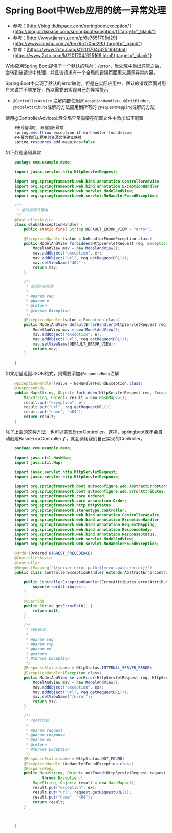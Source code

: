 # Spring Boot中Web应用的统一异常处理
- 参考：[http://blog.didispace.com/springbootexception/](http://blog.didispace.com/springbootexception/){:target="_blank"}
- 参考：[http://www.jianshu.com/p/6e7651705d29](http://www.jianshu.com/p/6e7651705d29){:target="_blank"}
- 参考：[https://www.2cto.com/kf/201704/625169.html](https://www.2cto.com/kf/201704/625169.html){:target="_blank"}

Web应用Spring Boot提供了一个默认的映射：/error，当处理中抛出异常之后，会转到该请求中处理，并且该请求有一个全局的错误页面用来展示异常内容。

Spring Boot中实现了默认的error映射，但是在实际应用中，默认的错误页面对用户来说并不够友好，所以需要去实现自己的异常提示



- `@ControllerAdvice` 注解内部使用`@ExceptionHandler`、`@InitBinder`、`@ModelAttribute`注解的方法应用到所有的 `@RequestMapping`注解的方法


使用@ControllerAdvice处理全局异常需要在配置文件中添加如下配置
```java    
    #出现错误时, 直接抛出异常
    spring.mvc.throw-exception-if-no-handler-found=true
    #不要为我们工程中的资源文件建立映射
    spring.resources.add-mappings=false
```

如下处理全局异常
```java
    package com.example.demo;
    
    import javax.servlet.http.HttpServletRequest;
    
    import org.springframework.web.bind.annotation.ControllerAdvice;
    import org.springframework.web.bind.annotation.ExceptionHandler;
    import org.springframework.web.servlet.ModelAndView;
    import org.springframework.web.servlet.NoHandlerFoundException;
    
    /**
     * 全局异常处理类
     */
    @ControllerAdvice
    class GlobalExceptionHandler {
    	public static final String DEFAULT_ERROR_VIEW = "error";
    
    	@ExceptionHandler(value = NoHandlerFoundException.class)
    	public ModelAndView forbidden(HttpServletRequest req, Exception e) throws Exception {
    		ModelAndView mav = new ModelAndView();
    		mav.addObject("exception", e);
    		mav.addObject("url", req.getRequestURL());
    		mav.setViewName("404");
    		return mav;
    	}
    
    	/**
    	 * 处理所有异常
    	 * 
    	 * @param req
    	 * @param e
    	 * @return
    	 * @throws Exception
    	 */
    	@ExceptionHandler(value = Exception.class)
    	public ModelAndView defaultErrorHandler(HttpServletRequest req, Exception e) throws Exception {
    		ModelAndView mav = new ModelAndView();
    		mav.addObject("exception", e);
    		mav.addObject("url", req.getRequestURL());
    		mav.setViewName(DEFAULT_ERROR_VIEW);
    		return mav;
    	}
    
    }
 ```
如果期望返回JSON格式，则需要添加`@ResponseBody`注解
```java
    @ExceptionHandler(value = NoHandlerFoundException.class)
    @ResponseBody
    public Map<String, Object> forbidden(HttpServletRequest req, Exception e) throws Exception {
    	Map<String, Object> result = new HashMap<>();
    	result.put("exception", e);
    	result.put("url", req.getRequestURL());
    	result.put("name", "404");
    	return result;
    }  
```

除了上面的这种方法，也可以实现ErrorController。这样，springboot就不会自动创建BasicErrorController了，就会调用我们自己实现的Controller。

```java
    package com.example.demo;
    
    import java.util.HashMap;
    import java.util.Map;
    
    import javax.servlet.http.HttpServletRequest;
    import javax.servlet.http.HttpServletResponse;
    
    import org.springframework.boot.autoconfigure.web.AbstractErrorController;
    import org.springframework.boot.autoconfigure.web.ErrorAttributes;
    import org.springframework.core.Ordered;
    import org.springframework.core.annotation.Order;
    import org.springframework.http.HttpStatus;
    import org.springframework.stereotype.Controller;
    import org.springframework.web.bind.annotation.ControllerAdvice;
    import org.springframework.web.bind.annotation.ExceptionHandler;
    import org.springframework.web.bind.annotation.RequestMapping;
    import org.springframework.web.bind.annotation.ResponseBody;
    import org.springframework.web.bind.annotation.ResponseStatus;
    import org.springframework.web.servlet.ModelAndView;
    import org.springframework.web.servlet.NoHandlerFoundException;
    
    @Order(Ordered.HIGHEST_PRECEDENCE)
    @ControllerAdvice
    @Controller
    @RequestMapping("${server.error.path:${error.path:/error}}")
    public class ControllerExceptionHandler extends AbstractErrorController {
    
    	public ControllerExceptionHandler(ErrorAttributes errorAttributes) {
    		super(errorAttributes);
    	}
    
    	@Override
    	public String getErrorPath() {
    		return null;
    	}
    
    	/**
    	 * 500错误.
    	 * 
    	 * @param req
    	 * @param rsp
    	 * @param ex
    	 * @return
    	 * @throws Exception
    	 */
    	@ResponseStatus(code = HttpStatus.INTERNAL_SERVER_ERROR)
    	@ExceptionHandler(Exception.class)
    	public ModelAndView serverError(HttpServletRequest req, HttpServletResponse rsp, Exception ex) throws Exception {
    		ModelAndView mav = new ModelAndView();
    		mav.addObject("exception", ex);
    		mav.addObject("url", req.getRequestURL());
    		mav.setViewName("/error");
    		return mav;
    	}
    
    	/**
    	 * 404的拦截.
    	 * 
    	 * @param request
    	 * @param response
    	 * @param ex
    	 * @return
    	 * @throws Exception
    	 */
    	@ResponseStatus(code = HttpStatus.NOT_FOUND)
    	@ExceptionHandler(NoHandlerFoundException.class)
    	@ResponseBody
    	public Map<String, Object> notFound(HttpServletRequest request, HttpServletResponse response, Exception ex)
    			throws Exception {
    		Map<String, Object> result = new HashMap<>();
    		result.put("exception", ex);
    		result.put("url", request.getRequestURL());
    		result.put("name", "404");
    		return result;
    	}
    
     
    
    }
```
